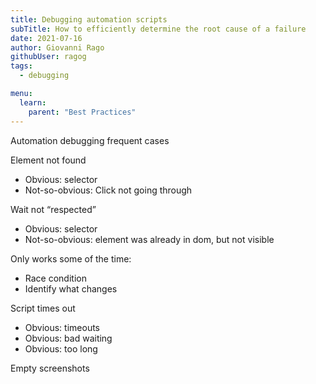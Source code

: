 ```yaml
---
title: Debugging automation scripts
subTitle: How to efficiently determine the root cause of a failure
date: 2021-07-16
author: Giovanni Rago
githubUser: ragog
tags:
  - debugging

menu:
  learn:
    parent: "Best Practices"
---
```


Automation debugging frequent cases

Element not found
- Obvious: selector
- Not-so-obvious: Click not going through

Wait not “respected”
- Obvious: selector
- Not-so-obvious: element was already in dom, but not visible

Only works some of the time:
- Race condition
- Identify what changes

Script times out
- Obvious: timeouts
- Obvious: bad waiting
- Obvious: too long

Empty screenshots



